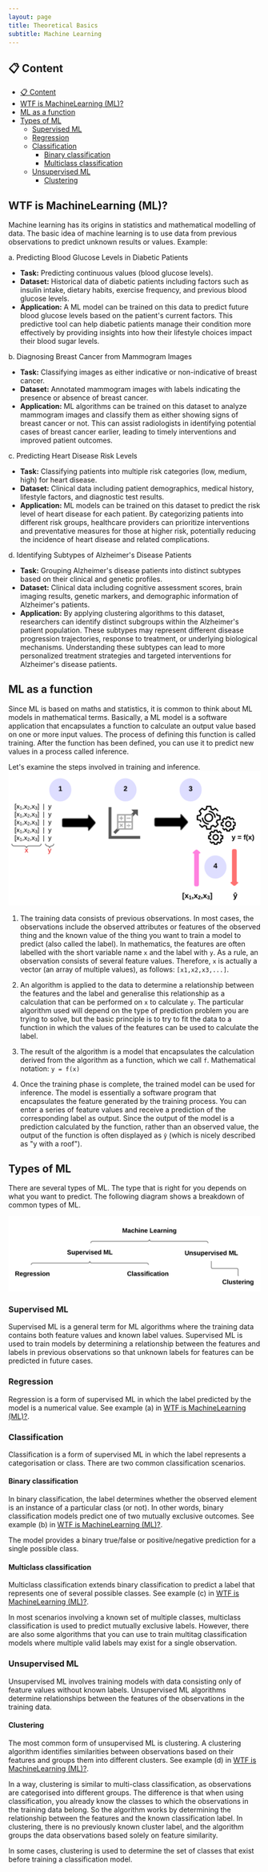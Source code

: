 ```yaml
---
layout: page
title: Theoretical Basics
subtitle: Machine Learning
---
```


## 📋 Content
- [📋 Content](#-content)
- [WTF is MachineLearning (ML)?](#wtf-is-machinelearning-ml)
- [ML as a function](#ml-as-a-function)
- [Types of ML](#types-of-ml)
  - [Supervised ML](#supervised-ml)
  - [Regression](#regression)
  - [Classification](#classification)
    - [Binary classification](#binary-classification)
    - [Multiclass classification](#multiclass-classification)
  - [Unsupervised ML](#unsupervised-ml)
    - [Clustering](#clustering)


## WTF is MachineLearning (ML)?
Machine learning has its origins in statistics and mathematical modelling of data. The basic idea of machine learning is to use data from previous observations to predict unknown results or values. Example:

a. Predicting Blood Glucose Levels in Diabetic Patients
  - **Task:** Predicting continuous values (blood glucose levels).
  - **Dataset:** Historical data of diabetic patients including factors such as insulin intake, dietary habits, exercise frequency, and previous blood glucose levels.
  - **Application:** A ML model can be trained on this data to predict future blood glucose levels based on the patient's current factors. This predictive tool can help diabetic patients manage their condition more effectively by providing insights into how their lifestyle choices impact their blood sugar levels.

b. Diagnosing Breast Cancer from Mammogram Images
  - **Task:** Classifying images as either indicative or non-indicative of breast cancer.
  - **Dataset:** Annotated mammogram images with labels indicating the presence or absence of breast cancer.
  - **Application:** ML algorithms can be trained on this dataset to analyze mammogram images and classify them as either showing signs of breast cancer or not. This can assist radiologists in identifying potential cases of breast cancer earlier, leading to timely interventions and improved patient outcomes.

c. Predicting Heart Disease Risk Levels
  - **Task:** Classifying patients into multiple risk categories (low, medium, high) for heart disease.
  - **Dataset:** Clinical data including patient demographics, medical history, lifestyle factors, and diagnostic test results.
  - **Application:** ML models can be trained on this dataset to predict the risk level of heart disease for each patient. By categorizing patients into different risk groups, healthcare providers can prioritize interventions and preventative measures for those at higher risk, potentially reducing the incidence of heart disease and related complications.

d. Identifying Subtypes of Alzheimer's Disease Patients
  - **Task:** Grouping Alzheimer's disease patients into distinct subtypes based on their clinical and genetic profiles.
  - **Dataset:** Clinical data including cognitive assessment scores, brain imaging results, genetic markers, and demographic information of Alzheimer's patients.
  - **Application:** By applying clustering algorithms to this dataset, researchers can identify distinct subgroups within the Alzheimer's patient population. These subtypes may represent different disease progression trajectories, response to treatment, or underlying biological mechanisms. Understanding these subtypes can lead to more personalized treatment strategies and targeted interventions for Alzheimer's disease patients.

## ML as a function
Since ML is based on maths and statistics, it is common to think about ML models in mathematical terms. Basically, a ML model is a software application that encapsulates a function to calculate an output value based on one or more input values. The process of defining this function is called training. After the function has been defined, you can use it to predict new values in a process called inference.

Let's examine the steps involved in training and inference.
![ML Intro Flowchart](../../assets/img/theoretical_basics/ml_intro_flowchart.png)

1. The training data consists of previous observations. In most cases, the observations include the observed attributes or features of the observed thing and the known value of the thing you want to train a model to predict (also called the label). In mathematics, the features are often labelled with the short variable name `x` and the label with `y`. As a rule, an observation consists of several feature values. Therefore, `x` is actually a vector (an array of multiple values), as follows: `[x1,x2,x3,...]`.

2. An algorithm is applied to the data to determine a relationship between the features and the label and generalise this relationship as a calculation that can be performed on `x` to calculate `y`. The particular algorithm used will depend on the type of prediction problem you are trying to solve, but the basic principle is to try to fit the data to a function in which the values of the features can be used to calculate the label.

3. The result of the algorithm is a model that encapsulates the calculation derived from the algorithm as a function, which we call `f`. Mathematical notation: `y = f(x)`

4. Once the training phase is complete, the trained model can be used for inference. The model is essentially a software program that encapsulates the feature generated by the training process. You can enter a series of feature values and receive a prediction of the corresponding label as output. Since the output of the model is a prediction calculated by the function, rather than an observed value, the output of the function is often displayed as `ŷ` (which is nicely described as "y with a roof").

## Types of ML
There are several types of ML. The type that is right for you depends on what you want to predict. The following diagram shows a breakdown of common types of ML.

![alt text](../../assets/img/theoretical_basics/ml_intro_types.png)

### Supervised ML
Supervised ML is a general term for ML algorithms where the training data contains both feature values and known label values. Supervised ML is used to train models by determining a relationship between the features and labels in previous observations so that unknown labels for features can be predicted in future cases.

### Regression
Regression is a form of supervised ML in which the label predicted by the model is a numerical value. See example (a) in [WTF is MachineLearning (ML)?](#wtf-is-machinelearning-ml).


### Classification
Classification is a form of supervised ML in which the label represents a categorisation or class. There are two common classification scenarios.

#### Binary classification
In binary classification, the label determines whether the observed element is an instance of a particular class (or not). In other words, binary classification models predict one of two mutually exclusive outcomes. See example (b) in [WTF is MachineLearning (ML)?](#wtf-is-machinelearning-ml).

The model provides a binary true/false or positive/negative prediction for a single possible class.

#### Multiclass classification
Multiclass classification extends binary classification to predict a label that represents one of several possible classes. See example (c) in [WTF is MachineLearning (ML)?](#wtf-is-machinelearning-ml).

In most scenarios involving a known set of multiple classes, multiclass classification is used to predict mutually exclusive labels. However, there are also some algorithms that you can use to train multitag classification models where multiple valid labels may exist for a single observation.

### Unsupervised ML
Unsupervised ML involves training models with data consisting only of feature values without known labels. Unsupervised ML algorithms determine relationships between the features of the observations in the training data.

#### Clustering
The most common form of unsupervised ML is clustering. A clustering algorithm identifies similarities between observations based on their features and groups them into different clusters. See example (d) in [WTF is MachineLearning (ML)?](#wtf-is-machinelearning-ml).

In a way, clustering is similar to multi-class classification, as observations are categorised into different groups. The difference is that when using classification, you already know the classes to which the observations in the training data belong. So the algorithm works by determining the relationship between the features and the known classification label. In clustering, there is no previously known cluster label, and the algorithm groups the data observations based solely on feature similarity.

In some cases, clustering is used to determine the set of classes that exist before training a classification model.